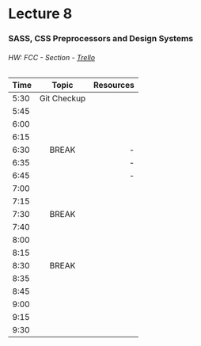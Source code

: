 # Lecture 8
### SASS, CSS Preprocessors and Design Systems
###### HW: FCC - Section - [Trello](https://trello.com/b/kP8TwrOh/mcc-frontend-academy)

| Time     |       Topic                            | Resources   |
| ---------|:-------------:                         | -----:      |
| 5:30     | Git Checkup                            |             |
| 5:45     |                                        |             |
| 6:00     |                           |             |
| 6:15     |                                        |             |
| 6:30     | BREAK                                  |    -        |
| 6:35     |                                        |    -        |
| 6:45     |                                        |    -        |
| 7:00     |                                        |             |
| 7:15     |                                        |             |
| 7:30     | BREAK                                  |             |
| 7:40     |                                        |             |
| 8:00     |                                        |             |
| 8:15     |                                        |             |
| 8:30     | BREAK                                  |             |
| 8:35     |                                        |             |
| 8:45     |                                        |             |
| 9:00     |                                        |             |
| 9:15     |                                        |             |
| 9:30     |                                        |             |